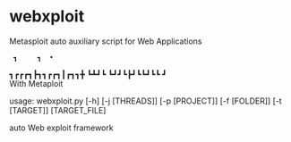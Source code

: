 # webxploit
Metasploit auto auxiliary script for Web Applications


     ┓     ┓  • 
┓┏┏┏┓┣┓┓┏┏┓┃┏┓┓╋
┗┻┛┗ ┗┛┛┗┣┛┗┗┛┗┗
         ┛      
     With Metaploit    
          
usage: webxploit.py [-h] [-j [THREADS]] [-p [PROJECT]] [-f [FOLDER]] [-t [TARGET]] [TARGET_FILE]

auto Web exploit framework
